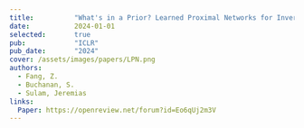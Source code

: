 ```yaml
---
title:          "What's in a Prior? Learned Proximal Networks for Inverse Problems"
date:           2024-01-01
selected:       true
pub:            "ICLR"
pub_date:       "2024"
cover: /assets/images/papers/LPN.png
authors:
  - Fang, Z.
  - Buchanan, S.
  - Sulam, Jeremias
links:
  Paper: https://openreview.net/forum?id=Eo6qUj2m3V
---
```

